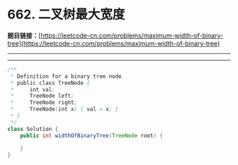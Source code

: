 # 662. 二叉树最大宽度

**题目链接：**[https://leetcode-cn.com/problems/maximum-width-of-binary-tree](https://leetcode-cn.com/problems/maximum-width-of-binary-tree)

---

<Cards card="leetcode_662_maximum-width-of-binary-tree"></Cards>

---

```java
/**
 * Definition for a binary tree node.
 * public class TreeNode {
 *     int val;
 *     TreeNode left;
 *     TreeNode right;
 *     TreeNode(int x) { val = x; }
 * }
 */
class Solution {
    public int widthOfBinaryTree(TreeNode root) {
        
    }
}
```